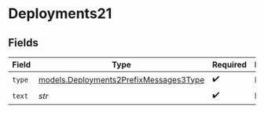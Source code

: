 # Deployments21


## Fields

| Field                                                                                  | Type                                                                                   | Required                                                                               | Description                                                                            |
| -------------------------------------------------------------------------------------- | -------------------------------------------------------------------------------------- | -------------------------------------------------------------------------------------- | -------------------------------------------------------------------------------------- |
| `type`                                                                                 | [models.Deployments2PrefixMessages3Type](../models/deployments2prefixmessages3type.md) | :heavy_check_mark:                                                                     | N/A                                                                                    |
| `text`                                                                                 | *str*                                                                                  | :heavy_check_mark:                                                                     | N/A                                                                                    |
